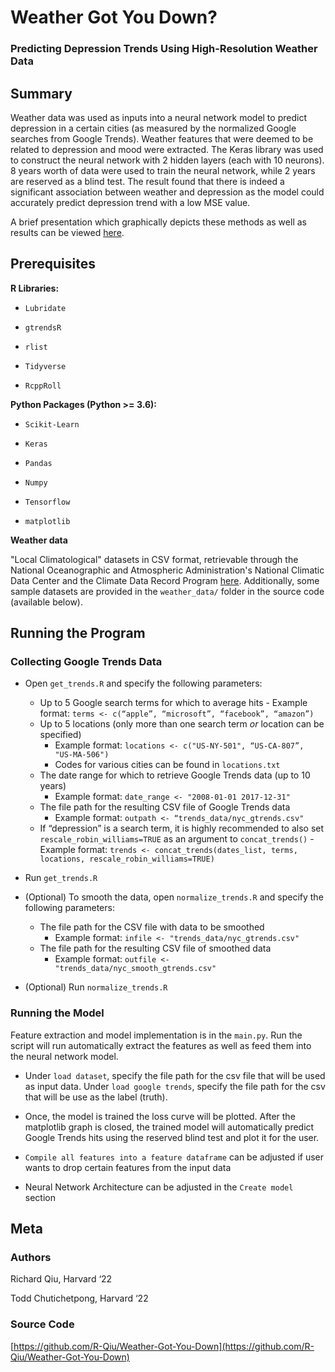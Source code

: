 # Weather Got You Down?
### Predicting Depression Trends Using High-Resolution Weather Data

## Summary

Weather data was used as inputs into a neural network model to predict depression in a certain cities (as measured by the normalized Google searches from Google Trends). Weather features that were deemed to be related to depression and mood were extracted. The Keras library was used to construct the neural network with 2 hidden layers (each with 10 neurons). 8 years worth of data were used to train the neural network, while 2 years are reserved as a blind test. The result found that there is indeed a significant association between weather and depression as the model could accurately predict depression trend with a low MSE value. 

A brief presentation which graphically depicts these methods as well as results can be viewed [here](https://goo.gl/8sSd8Q).


## Prerequisites
**R Libraries:**

* `Lubridate`

* `gtrendsR`

* `rlist`

* `Tidyverse`

* `RcppRoll`


**Python Packages (Python >= 3.6):**

* `Scikit-Learn`

* `Keras`

* `Pandas`

* `Numpy`

* `Tensorflow`

* `matplotlib`


**Weather data** 

"Local Climatological" datasets in CSV format, retrievable through the National Oceanographic and Atmospheric Administration's National Climatic Data Center and the Climate Data Record Program [here](https://www.ncdc.noaa.gov/cdo-web/datatools/lcd). Additionally, some sample datasets are provided in the `weather_data/` folder in the source code (available below).


## Running the Program

### Collecting Google Trends Data
* Open `get_trends.R` and specify the following parameters:
    - Up to 5 Google search terms for which to average hits
	      - Example format: `terms <- c(“apple”, “microsoft”, “facebook”, “amazon”)`
    - Up to 5 locations (only more than one search term *or* location can be specified)
        - Example format: `locations <- c("US-NY-501", “US-CA-807”, "US-MA-506")`
        - Codes for various cities can be found in `locations.txt`
    - The date range for which to retrieve Google Trends data (up to 10 years)
        - Example format: `date_range <- "2008-01-01 2017-12-31"`
    - The file path for the resulting CSV file of Google Trends data
        - Example format: `outpath <- “trends_data/nyc_gtrends.csv"`
    - If “depression” is a search term, it is highly recommended to also set `rescale_robin_williams=TRUE` as an argument to `concat_trends()`
    	  - Example format: `trends <- concat_trends(dates_list, terms, locations, rescale_robin_williams=TRUE)`

* Run `get_trends.R` 

* (Optional) To smooth the data, open `normalize_trends.R` and specify the following parameters:
    - The file path for the CSV file with data to be smoothed
        - Example format: `infile <- "trends_data/nyc_gtrends.csv"`
    - The file path for the resulting CSV file of smoothed data
        - Example format: `outfile <- "trends_data/nyc_smooth_gtrends.csv"`

* (Optional) Run `normalize_trends.R`


### Running the Model
Feature extraction and model implementation is in the `main.py`. Run the script will run automatically extract the features as well as feed them into the neural network model. 

* Under `load dataset`, specify the file path for the csv file that will be used as input data. Under `load google trends`, specify the file path for the csv that will be use as the label (truth). 

* Once, the model is trained the loss curve will be plotted. After the matplotlib graph is closed, the trained model will automatically predict Google Trends hits using the reserved blind test and plot it for the user.

* `Compile all features into a feature dataframe` can be adjusted if user wants to drop certain features from the input data

* Neural Network Architecture can be adjusted in the `Create model` section


## Meta

### Authors

Richard Qiu, Harvard ‘22

Todd Chutichetpong, Harvard ‘22


### Source Code
[https://github.com/R-Qiu/Weather-Got-You-Down](https://github.com/R-Qiu/Weather-Got-You-Down)






